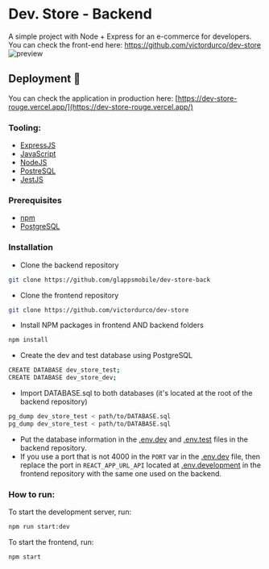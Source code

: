 # Dev. Store - Backend
A simple project with Node + Express for an e-commerce for developers. <br/>
You can check the front-end here: https://github.com/victordurco/dev-store <br/>
![preview](https://github.com/victordurco/dev-store/blob/main/src/assets/gifs/gif-presentation.gif)

## Deployment 🚀
You can check the application in production here: [https://dev-store-rouge.vercel.app/](https://dev-store-rouge.vercel.app/)

### Tooling:
* [ExpressJS](https://expressjs.com/)
* [JavaScript](https://www.javascript.com/)
* [NodeJS](https://nodejs.org/en/about/)
* [PostreSQL](https://www.postgresql.org/)
* [JestJS](https://jestjs.io/)

### Prerequisites
* [npm](https://docs.npmjs.com/downloading-and-installing-node-js-and-npm/)
* [PostgreSQL](https://www.postgresql.org/)

### Installation
* Clone the backend repository
```sh
git clone https://github.com/glappsmobile/dev-store-back
```
* Clone the frontend repository
```sh
git clone https://github.com/victordurco/dev-store
```
* Install NPM packages in frontend AND backend folders
```sh
npm install
```

* Create the dev and test database using PostgreSQL
```sh
CREATE DATABASE dev_store_test;
CREATE DATABASE dev_store_dev;
```

* Import DATABASE.sql to both databases (it's located at the root of the backend repository)
```sh
pg_dump dev_store_test < path/to/DATABASE.sql
pg_dump dev_store_test < path/to/DATABASE.sql
```

* Put the database information in the [.env.dev](https://github.com/glappsmobile/dev-store-back/blob/main/.env.dev) and [.env.test](https://github.com/glappsmobile/dev-store-back/blob/main/.env.test) files in the backend repository.
* If you use a port that is not 4000 in the `PORT` var in the [.env.dev](https://github.com/glappsmobile/dev-store-back/blob/main/.env.dev) file, then replace the port in `REACT_APP_URL_API` located at [.env.development](https://github.com/victordurco/dev-store/blob/main/.env.development) in the frontend repository with the same one used on the backend.

### How to run:
To start the development server, run:
```sh
npm run start:dev
```
To start the frontend, run:
```sh
npm start
```
